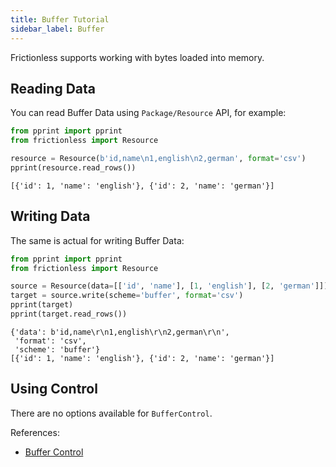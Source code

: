 ```yaml
---
title: Buffer Tutorial
sidebar_label: Buffer
---
```


Frictionless supports working with bytes loaded into memory.

## Reading Data

You can read Buffer Data using `Package/Resource` API, for example:

```python goodread title="Python"
from pprint import pprint
from frictionless import Resource

resource = Resource(b'id,name\n1,english\n2,german', format='csv')
pprint(resource.read_rows())
```
```
[{'id': 1, 'name': 'english'}, {'id': 2, 'name': 'german'}]
```

## Writing Data

The same is actual for writing Buffer Data:

```python goodread title="Python"
from pprint import pprint
from frictionless import Resource

source = Resource(data=[['id', 'name'], [1, 'english'], [2, 'german']])
target = source.write(scheme='buffer', format='csv')
pprint(target)
pprint(target.read_rows())
```
```
{'data': b'id,name\r\n1,english\r\n2,german\r\n',
 'format': 'csv',
 'scheme': 'buffer'}
[{'id': 1, 'name': 'english'}, {'id': 2, 'name': 'german'}]
```

## Using Control

There are no options available for `BufferControl`.

References:
- [Buffer Control](../../references/schemes-reference.md#buffer)
